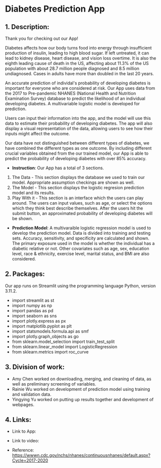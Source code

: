 # Diabetes Prediction App

## 1. Description:
Thank you for checking out our App! 

Diabetes affects how our body turns food into energy through insufficient production of insulin, leading to high blood sugar. If left untreated, it can lead to kidney disease, heart disease, and vision loss overtime. It is also the eighth leading cause of death in the US, affecting about 11.3% of the US population with about 28.7 million people diagnosed and 8.5 million undiagnosed. Cases in adults have more than doubled in the last 20 years. 

An accurate prediction of individal's probability of developing diabetes is important for everyone who are considered at risk. Our App uses data from the 2017 to Pre-pandemic NHANES (National Health and Nutrition Examination Survey) database to predict the likelihood of an individual developing diabetes. A multivariable logistic model is developed for prediction. 

Users can input their information into the app, and the model will use this data to estimate their probability of developing diabetes. The app will also display a visual representation of the data, allowing users to see how their inputs might affect the outcome.

Our data have not distinguished between different types of diabetes, we have combined the different types as one outcome. By including different crucial variables obtained from the our trained model, our App is able to predict the probability of developing diabetes with over 85% accuracy. 

+ **Instruction**: Our App has a total of 3 sections. 
1. The Data - This section displays the database we used to train our model. Appropriate assumption checkings are shown as well.
2. The Model - This section displays the logistic regresion prediction model and its results. 
3. Play With it - This section is an interface which the users can play around. The users can input values, such as age, or select the options which they think best describe themselves. After the users hit the submit button, an approximated probability of developing diabetes will be shown. 

+ **Prediction Model**: A multivaraible logistic regression model is used to develop the prediction model. Data is divided into training and testing sets. Accuracy, sensitivity, and specificity are calculated and shown. The primary exposure used in the model is whether the individual has a diabetic relative or not. Other covariates such as age, sex, education level, race & ethnicity, exercise level, marital status, and BMI are also considered. 

## 2. Packages:

Our app runs on Streamlit using the programming language Python, version 3.11.2. 

+ import streamlit as st
+ import numpy as np
+ import pandas as pd
+ import seaborn as sns
+ import plotly.express as px
+ import matplotlib.pyplot as plt
+ import statsmodels.formula.api as smf 
+ import plotly.graph_objects as go
+ from sklearn.model_selection import train_test_split
+ from sklearn.linear_model import LogisticRegression
+ from sklearn.metrics import roc_curve


## 3. Division of work:

+ Amy Chen worked on downloading, merging, and cleaning of data, as well as preliminary screening of variables.
+ Rainie Wu worked on development of prediction model using training and validation data.
+ Yingying Yu worked on putting up results together and development of webpages.

## 4. Links:

+ Link to App: 

+ Link to video: 

+ Reference: https://wwwn.cdc.gov/nchs/nhanes/continuousnhanes/default.aspx?Cycle=2017-2020

